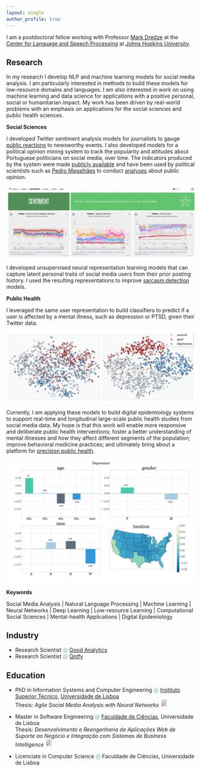 ```yaml
---
layout: single
author_profile: true
---
```


I am a postdoctoral fellow working with Professor <a href='https://www.cs.jhu.edu/~mdredze/' target="_blank">Mark Dredze</a> at the <a href='https://www.clsp.jhu.edu/' target="_blank">Center for Language and Speech Processing</a> at <a href='https://www.clsp.jhu.edu/' target="_blank">Johns Hopkins University</a>.

## Research 

In my research I develop NLP and machine learning models for social media analysis. I am particularly interested in methods to build these models for low-resource domains and languages. I am also interested in work on using machine learning and data science for applications with a positive personal, social or humanitarian impact. My work has been driven by real-world problems with an emphasis on applications for the social sciences and public health sciences. 

<!-- <span style="color:#78b3b7">**Social Sciences**</span> -->
**Social Sciences**

I developed Twitter sentiment analysis models for journalists to gauge [public reactions](https://www.publico.pt/2013/03/28/tecnologia/noticia/gostar-culpar-e-mentira-foram-as-palavras-mais-repetidas-nos-tweets-com-mencoes-a-socrates-1589478) to newsworthy events. I also developed models for a political opinion mining system to track the popularity and attitudes about Portuguese politicians on social media, over time. The indicators produced by the system were made [publicly available]((http://www.popstar.pt)) and have been used by political scientists such as [Pedro Magalhães](http://www.pedro-magalhaes.org/) to conduct [analyses](http://www.popstar.pt/wp/) about public opinion.

<img src="assets/images/popstar_sentiment.png" alt="drawing" width="600px"/>

I developed unsupervised neural representation learning models that can capture latent personal traits of social media users from their prior posting history. I used the resulting representations to improve [sarcasm detection](https://www.newscientist.com/article/2100007-ai-reads-your-tweets-and-spots-when-youre-being-sarcastic/) models.

<!-- <span style="color:#78b3b7">**Public Health**</span> -->
**Public Health**

I leveraged the same user representation to build classifiers to predict if a user is affected by a mental illness, such as depression or PTSD, given their Twitter data.

<img src="assets/images/user_embeddings.png" alt="drawing" width="600px"/>

Currently, I am applying these models to build digital epidemiology systems to support real-time and longitudinal large-scale public health studies from social media data. My hope is that this work will enable more responsive and deliberate public health interventions; foster a better understanding of mental illnesses and how they affect different segments of the population; improve behavioral medicine practices; and ultimately bring about a platform for [precision public health](https://blogs.cdc.gov/genomics/2018/05/15/precision-public-health-2/).

<img src="assets/images/depression.png" alt="drawing" width="600px"/>

**Keywords**

Social Media Analysis | Natural Language Processing | Machine Learning | 
Neural Networks | Deep Learning | Low-resource Learning |
Computational Social Sciences | Mental-health Applications | Digital Epidemiology 

## Industry 

- Research Scientist <span style="color:#78b3b7">@</span> [Good Analytics](http://goodanalytics.io/)
- Research Scientist <span style="color:#78b3b7">@</span> [Qntfy](https://www.qntfy.com/)

## Education

- PhD in Information Systems and Computer Engineering <span style="color:#78b3b7">@</span> <a href='https://tecnico.ulisboa.pt/'>Instituto Superior Técnico</a>, <a href='https://www.ulisboa.pt/'>Universidade de Lisboa</a>  
Thesis: *Agile Social Media Analysis with Neural Networks* <a href="assets/amir_thesis.pdf" target="_blank" alt="pdf"><img src="assets/images/paper.png" alt="pdf" width="20px"/></a>

- Master in Software Engineering <span style="color:#78b3b7">@</span> <a href='https://ciencias.ulisboa.pt/'>Faculdade de Ciências</a>, Universidade de Lisboa  
Thesis: *Desenvolvimento e Reengenharia de Aplicações Web de Suporte ao Negócio e Integração com Sistemas de Business Intelligence* <a href="http://hdl.handle.net/10451/5939" target="_blank" alt="pdf"><img src="assets/images/paper.png" alt="pdf" width="20px"/></a>

- Licenciate in Computer Science <span style="color:#78b3b7">@</span> Faculdade de Ciências, Universidade de Lisboa


